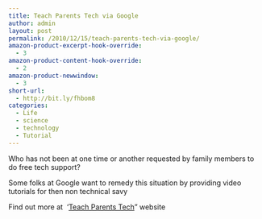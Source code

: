 ```yaml
---
title: Teach Parents Tech via Google
author: admin
layout: post
permalink: /2010/12/15/teach-parents-tech-via-google/
amazon-product-excerpt-hook-override:
  - 3
amazon-product-content-hook-override:
  - 2
amazon-product-newwindow:
  - 3
short-url:
  - http://bit.ly/fhbom8
categories:
  - Life
  - science
  - technology
  - Tutorial
---
```

Who has not been at one time or another requested by family members to do free tech support?

Some folks at Google want to remedy this situation by providing video tutorials for then non technical savy

Find out more at  &#8216;[Teach Parents Tech][1]&#8221; website

 [1]: http://www.teachparentstech.org/